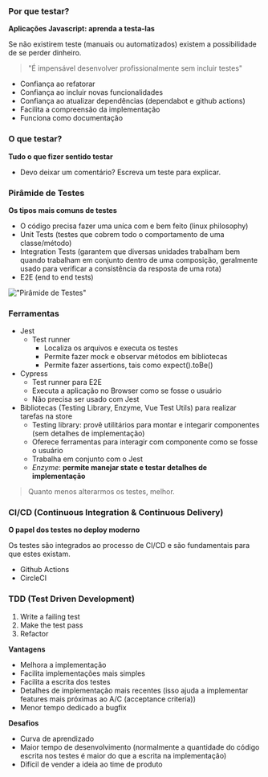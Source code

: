 ### Por que testar?

**Aplicações Javascript: aprenda a testa-las**

Se não existirem teste (manuais ou automatizados) existem a possibilidade de se perder dinheiro.

> "É impensável desenvolver profissionalmente sem incluir testes"

- Confiança ao refatorar
- Confiança ao incluir novas funcionalidades
- Confiança ao atualizar dependências (dependabot e github actions)
- Facilita a compreensão da implementação
- Funciona como documentação

### O que testar?

**Tudo o que fizer sentido testar**

- Devo deixar um comentário? Escreva um teste para explicar.

### Pirâmide de Testes

**Os tipos mais comuns de testes**

- O código precisa fazer uma uníca com e bem feito (linux philosophy)
- Unit Tests (testes que cobrem todo o comportamento de uma classe/método)
- Integration Tests (garantem que diversas unidades trabalham bem quando trabalham em conjunto dentro de uma composição, geralmente usado para verificar a consistência da resposta de uma rota)
- E2E (end to end tests)

!["Pirâmide de Testes"](https://p0x1ja.dm.files.1drv.com/y4mQV-Cb8n3C5oSG0z44i5PuAUTdPx1zQWrgJ6EZVOPEFYKIoOoUxQxMrJFLU627YJYaaDKq2L-RPW7tUS3Lt4ii72FKRPBK2cvAVjep1ETgx70KrLer-5mdL7SikWuGStAHjry8jWAdInU2_2sGoExSwSckm8FbpLgSq_lRstHUqtrUIRgXCm5wa5DDysnSNrzwTow6F59dOLXP-JzzNVbZA/Javascript%20-%20Pir%C3%A2mide%20de%20Tests.png?psid=1 'Pirâmide de Testes')

### Ferramentas

- Jest
  - Test runner
    - Localiza os arquivos e executa os testes
    - Permite fazer mock e observar métodos em bibliotecas
    - Permite fazer assertions, tais como expect().toBe()
- Cypress
  - Test runner para E2E
  - Executa a aplicação no Browser como se fosse o usuário
  - Não precisa ser usado com Jest
- Bibliotecas (Testing Library, Enzyme, Vue Test Utils) para realizar tarefas na store
  - Testing library: provê utilitários para montar e integarir componentes (sem detalhes de implementação)
  - Oferece ferramentas para interagir com componente como se fosse o usuário
  - Trabalha em conjunto com o Jest
  - _Enzyme_: **permite manejar state e testar detalhes de implementação**

> Quanto menos alterarmos os testes, melhor.

### CI/CD (Continuous Integration & Continuous Delivery)

**O papel dos testes no deploy moderno**

Os testes são integrados ao processo de CI/CD e são fundamentais para que estes existam.

- Github Actions
- CircleCI

### TDD (Test Driven Development)

1. Write a failing test
2. Make the test pass
3. Refactor

**Vantagens**

- Melhora a implementação
- Facilita implementações mais simples
- Facilita a escrita dos testes
- Detalhes de implementação mais recentes (isso ajuda a implementar features mais próximas ao A/C (acceptance criteria))
- Menor tempo dedicado a bugfix

**Desafios**

- Curva de aprendizado
- Maior tempo de desenvolvimento (normalmente a quantidade do código escrita nos testes é maior do que a escrita na implementação)
- Difícil de vender a ideia ao time de produto
